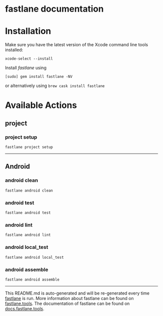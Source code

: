 fastlane documentation
================
# Installation

Make sure you have the latest version of the Xcode command line tools installed:

```
xcode-select --install
```

Install _fastlane_ using
```
[sudo] gem install fastlane -NV
```
or alternatively using `brew cask install fastlane`

# Available Actions
## project
### project setup
```
fastlane project setup
```


----

## Android
### android clean
```
fastlane android clean
```

### android test
```
fastlane android test
```

### android lint
```
fastlane android lint
```

### android local_test
```
fastlane android local_test
```

### android assemble
```
fastlane android assemble
```


----

This README.md is auto-generated and will be re-generated every time [fastlane](https://fastlane.tools) is run.
More information about fastlane can be found on [fastlane.tools](https://fastlane.tools).
The documentation of fastlane can be found on [docs.fastlane.tools](https://docs.fastlane.tools).
